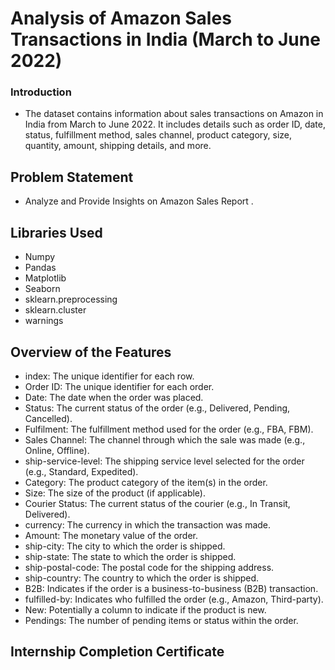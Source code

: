 #  Analysis of Amazon Sales Transactions in India (March to June 2022)
### Introduction
* The dataset contains information about sales transactions on Amazon in India from March to June 2022. It includes details such as order ID, date, status, fulfillment method, sales channel, product category, size, quantity, amount, shipping details, and more.
## Problem Statement
  * Analyze and Provide Insights on Amazon Sales Report .
 ## Libraries Used
* Numpy
* Pandas
* Matplotlib
* Seaborn
* sklearn.preprocessing 
* sklearn.cluster 
* warnings
## Overview of the Features
* index: The unique identifier for each row.
* Order ID: The unique identifier for each order.
* Date: The date when the order was placed.
* Status: The current status of the order (e.g., Delivered, Pending, Cancelled).
* Fulfilment: The fulfillment method used for the order (e.g., FBA, FBM).
* Sales Channel: The channel through which the sale was made (e.g., Online, Offline).
* ship-service-level: The shipping service level selected for the order (e.g., Standard, Expedited).
* Category: The product category of the item(s) in the order.
* Size: The size of the product (if applicable).
* Courier Status: The current status of the courier (e.g., In Transit, Delivered).
* currency: The currency in which the transaction was made.
* Amount: The monetary value of the order.
* ship-city: The city to which the order is shipped.
* ship-state: The state to which the order is shipped.
* ship-postal-code: The postal code for the shipping address.
* ship-country: The country to which the order is shipped.
* B2B: Indicates if the order is a business-to-business (B2B) transaction.
* fulfilled-by: Indicates who fulfilled the order (e.g., Amazon, Third-party).
* New: Potentially a column to indicate if the product is new.
* Pendings: The number of pending items or status within the order.
## Internship Completion Certificate

